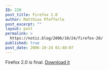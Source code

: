 ```yaml
---
ID: 220
post_title: Firefox 2.0
author: Matthias Pfefferle
post_excerpt: ""
layout: post
permalink: >
  https://notiz.blog/2006/10/24/firefox-20/
published: true
post_date: 2006-10-24 01:48:07
---
```

Firefox 2.0 is final. <a href="http://releases.mozilla.org/pub/mozilla.org/firefox/releases/2.0/">Download it</a>